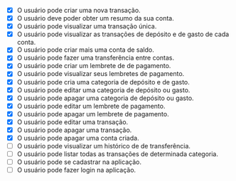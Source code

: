 - [x] O usuário pode criar uma nova transação.
- [x] O usuário deve poder obter um resumo da sua conta.
- [x] O usuário pode visualizar uma transação única.
- [x] O usuário pode visualizar as transações de depósito e de gasto de cada conta.
- [x] O usuário pode criar mais uma conta de saldo.
- [x] O usuário pode fazer uma transferência entre contas.
- [x] O usuário pode criar um lembrete de de pagamento.
- [x] O usuário pode visualizar seus lembretes de pagamento.
- [x] O usuário pode cria uma categoria de depósito e de gasto.
- [x] O usuário pode editar uma categoria de depósito ou gasto.
- [x] O usuário pode apagar uma categoria de depósito ou gasto.
- [x] O usuário pode editar um lembrete de pagamento.
- [x] O usuário pode apagar um lembrete de pagamento.
- [x] O usuário pode editar uma transação.
- [x] O usuário pode apagar uma transação.
- [x] O usuário pode apagar uma conta criada.
- [ ] O usuário pode visualizar um histórico de de transferência.
- [ ] O usuário pode listar todas as transações de determinada categoria.
- [ ] O usuário pode se cadastrar na aplicação.
- [ ] O usuário pode fazer login na aplicação.